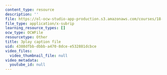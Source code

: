 ```yaml
---
content_type: resource
description: ''
file: https://ol-ocw-studio-app-production.s3.amazonaws.com/courses/18-03sc-differential-equations-fall-2011/4388dfbbdbbba4708dcee532881dcbce_kRR9EVzr4lc.srt
file_type: application/x-subrip
learning_resource_types: []
ocw_type: OCWFile
resourcetype: Other
title: 3play caption file
uid: 4388dfbb-dbbb-a470-8dce-e532881dcbce
video_files:
  video_thumbnail_file: null
video_metadata:
  youtube_id: null
---
```

